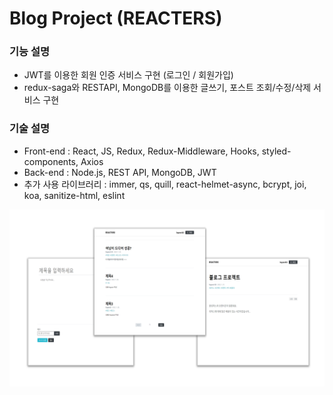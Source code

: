 # Blog Project (REACTERS)

### 기능 설명

* JWT를 이용한 회원 인증 서비스 구현 (로그인 / 회원가입)
* redux-saga와 RESTAPI, MongoDB를 이용한 글쓰기, 포스트 조회/수정/삭제 서비스 구현


### 기술 설명

* Front-end : React, JS, Redux, Redux-Middleware, Hooks, styled-components, Axios
* Back-end : Node.js, REST API, MongoDB, JWT
* 추가 사용 라이브러리 : immer, qs, quill, react-helmet-async, bcrypt, joi, koa, sanitize-html, eslint

![readme](./blog-project.png)